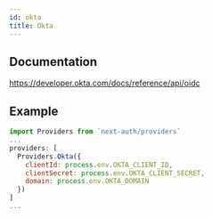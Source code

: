 ```yaml
---
id: okta
title: Okta
---
```


## Documentation

https://developer.okta.com/docs/reference/api/oidc

## Example

```js
import Providers from `next-auth/providers`
...
providers: [
  Providers.Okta({
    clientId: process.env.OKTA_CLIENT_ID,
    clientSecret: process.env.OKTA_CLIENT_SECRET,
    domain: process.env.OKTA_DOMAIN
  })
]
...
```